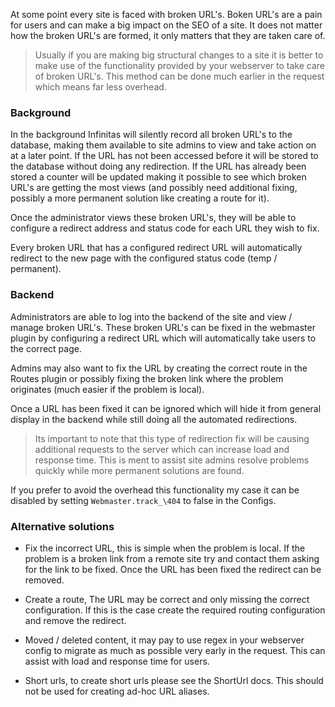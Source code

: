 At some point every site is faced with broken URL's. Boken URL's are a pain for users and can make a big impact on the SEO of a site. It does not matter how the broken URL's are formed, it only matters that they are taken care of.

> Usually if you are making big structural changes to a site it is better to make use of the functionality provided by your webserver to take care of broken URL's. This method can be done much earlier in the request which means far less overhead.

### Background

In the background Infinitas will silently record all broken URL's to the database, making them available to site admins to view and take action on at a later point. If the URL has not been accessed before it will be stored to the database without doing any redirection. If the URL has already been stored a counter will be updated making it possible to see which broken URL's are getting the most views (and possibly need additional fixing, possibly a more permanent solution like creating a route for it).

Once the administrator views these broken URL's, they will be able to configure a redirect address and status code for each URL they wish to fix.

Every broken URL that has a configured redirect URL will automatically redirect to the new page with the configured status code (temp / permanent). 

### Backend

Administrators are able to log into the backend of the site and view / manage broken URL's. These broken URL's can be fixed in the webmaster plugin by configuring a redirect URL which will automatically take users to the correct page.

Admins may also want to fix the URL by creating the correct route in the Routes plugin or possibly fixing the broken link where the problem originates (much easier if the problem is local).

Once a URL has been fixed it can be ignored which will hide it from general display in the backend while still doing all the automated redirections.

> Its important to note that this type of redirection fix will be causing additional requests to the server which can increase load and response time. This is ment to assist site admins resolve problems quickly while more permanent solutions are found.

If you prefer to avoid the overhead this functionality my case it can be disabled by setting `Webmaster.track_\404` to false in the Configs. 

### Alternative solutions

- Fix the incorrect URL, this is simple when the problem is local. If the problem is a broken link from a remote site try and contact them asking for the link to be fixed. Once the URL has been fixed the redirect can be removed.

- Create a route, The URL may be correct and only missing the correct configuration. If this is the case create the required routing configuration and remove the redirect.

- Moved / deleted content, it may pay to use regex in your webserver config to migrate as much as possible very early in the request. This can assist with load and response time for users.

- Short urls, to create short urls please see the ShortUrl docs. This should not be used for creating ad-hoc URL aliases.